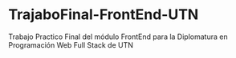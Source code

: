 # TrajaboFinal-FrontEnd-UTN
Trabajo Practico Final del módulo FrontEnd para la Diplomatura en Programación Web Full Stack de UTN 
